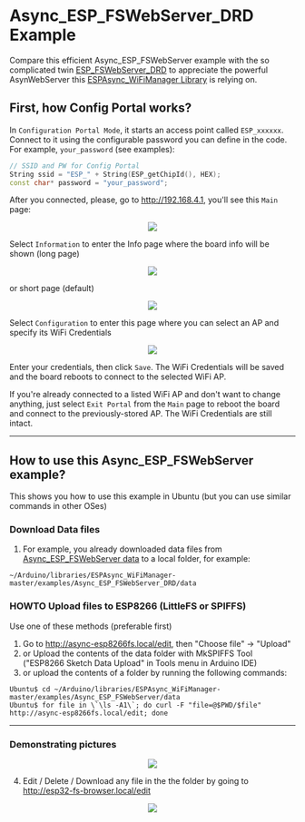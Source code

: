 # Async_ESP_FSWebServer_DRD Example

Compare this efficient Async_ESP_FSWebServer example with the so complicated twin [ESP_FSWebServer_DRD](https://github.com/khoih-prog/ESP_WiFiManager/tree/master/examples/ESP_FSWebServer_DRD) to appreciate the powerful AsynWebServer this [ESPAsync_WiFiManager Library](https://github.com/khoih-prog/ESPAsync_WiFiManager) is relying on.

## First, how Config Portal works?

In `Configuration Portal Mode`, it starts an access point called `ESP_xxxxxx`. Connect to it using the configurable password you can define in the code. For example, `your_password` (see examples):

```cpp
// SSID and PW for Config Portal
String ssid = "ESP_" + String(ESP_getChipId(), HEX);
const char* password = "your_password";
```
After you connected, please, go to http://192.168.4.1, you'll see this `Main` page:

<p align="center">
    <img src="https://github.com/khoih-prog/ESPAsync_WiFiManager/blob/master/Images/Main.png">
</p>

Select `Information` to enter the Info page where the board info will be shown (long page)

<p align="center">
    <img src="https://github.com/khoih-prog/ESPAsync_WiFiManager/blob/master/Images/Info.png">
</p>

or short page (default)

<p align="center">
    <img src="https://github.com/khoih-prog/ESPAsync_WiFiManager/blob/master/Images/Info_Short.png">
</p>

Select `Configuration` to enter this page where you can select an AP and specify its WiFi Credentials

<p align="center">
    <img src="https://github.com/khoih-prog/ESPAsync_WiFiManager/blob/master/Images/Configuration.png">
</p>

Enter your credentials, then click `Save`. The WiFi Credentials will be saved and the board reboots to connect to the selected WiFi AP.

If you're already connected to a listed WiFi AP and don't want to change anything, just select `Exit Portal` from the `Main` page to reboot the board and connect to the previously-stored AP. The WiFi Credentials are still intact.

---

## How to use this Async_ESP_FSWebServer example?

This shows you how to use this example in Ubuntu (but you can use similar commands in other OSes)

### Download Data files

1. For example, you already downloaded data files from [Async_ESP_FSWebServer data](https://github.com/khoih-prog/ESPAsync_WiFiManager/tree/master/examples/Async_ESP_FSWebServer/data) to a local folder, for example:

```
~/Arduino/libraries/ESPAsync_WiFiManager-master/examples/Async_ESP_FSWebServer_DRD/data
```

### HOWTO Upload files to ESP8266 (LittleFS or SPIFFS)

Use one of these methods (preferable first)

1. Go to http://async-esp8266fs.local/edit, then "Choose file" -> "Upload"
2. or Upload the contents of the data folder with MkSPIFFS Tool ("ESP8266 Sketch Data Upload" in Tools menu in Arduino IDE)
3. or upload the contents of a folder by running the following commands: 
```
Ubuntu$ cd ~/Arduino/libraries/ESPAsync_WiFiManager-master/examples/Async_ESP_FSWebServer/data
Ubuntu$ for file in \`\ls -A1\`; do curl -F "file=@$PWD/$file" http://async-esp8266fs.local/edit; done
```

---

### Demonstrating pictures

<p align="center">
    <img src="https://github.com/khoih-prog/ESPAsync_WiFiManager/blob/master/examples/Async_ESP_FSWebServer/pics/async-esp8266fs.local.png">
</p>

4. Edit / Delete / Download any file in the the folder by going to http://esp32-fs-browser.local/edit

<p align="center">
    <img src="https://github.com/khoih-prog/ESPAsync_WiFiManager/blob/master/examples/Async_ESP_FSWebServer/pics/async-esp8266fs.local_edit.png">
</p>


